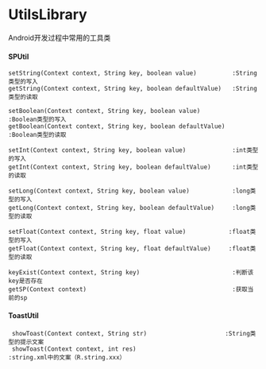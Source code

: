# UtilsLibrary
Android开发过程中常用的工具类

#### SPUtil
    setString(Context context, String key, boolean value)          :String类型的写入
    getString(Context context, String key, boolean defaultValue)   :String类型的读取

    setBoolean(Context context, String key, boolean value)         :Boolean类型的写入
    getBoolean(Context context, String key, boolean defaultValue)  :Boolean类型的读取

    setInt(Context context, String key, boolean value)             :int类型的写入
    getInt(Context context, String key, boolean defaultValue)      :int类型的读取

    setLong(Context context, String key, boolean value)            :long类型的写入
    getLong(Context context, String key, boolean defaultValue)     :long类型的读取

    setFloat(Context context, String key, float value)            :float类型的写入
    getFloat(Context context, String key, float defaultValue)     :float类型的读取

    keyExist(Context context, String key)		                   :判断该key是否存在
    getSP(Context context)		                                   :获取当前的sp


#### ToastUtil

     showToast(Context context, String str)                      :String类型的提示文案
     showToast(Context context, int res)                         :string.xml中的文案（R.string.xxx）
